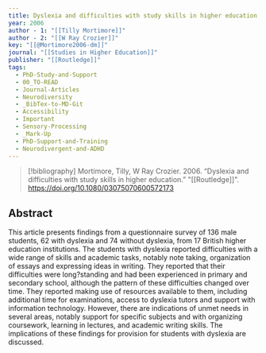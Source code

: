 ```yaml
---
title: Dyslexia and difficulties with study skills in higher education
year: 2006
author - 1: "[[Tilly Mortimore]]"
author - 2: "[[W Ray Crozier]]"
key: "[[@Mortimore2006-dm]]"
journal: "[[Studies in Higher Education]]"
publisher: "[[Routledge]]"
tags:
  - PhD-Study-and-Support
  - 00_TO-READ
  - Journal-Articles
  - Neurodiversity
  - _BibTex-to-MD-Git
  - Accessibility
  - Important
  - Sensory-Processing
  - _Mark-Up
  - PhD-Support-and-Training
  - Neurodivergent-and-ADHD
---
```


> [!bibliography]
> Mortimore, Tilly, W Ray Crozier. 2006. “Dyslexia and difficulties with study skills in higher education.” "[[Routledge]]". https://doi.org/10.1080/03075070600572173

## Abstract
This article presents findings from a questionnaire survey of 136 male students, 62 with dyslexia and 74 without dyslexia, from 17 British higher education institutions. The students with dyslexia reported difficulties with a wide range of skills and academic tasks, notably note taking, organization of essays and expressing ideas in writing. They reported that their difficulties were long?standing and had been experienced in primary and secondary school, although the pattern of these difficulties changed over time. They reported making use of resources available to them, including additional time for examinations, access to dyslexia tutors and support with information technology. However, there are indications of unmet needs in several areas, notably support for specific subjects and with organizing coursework, learning in lectures, and academic writing skills. The implications of these findings for provision for students with dyslexia are discussed.